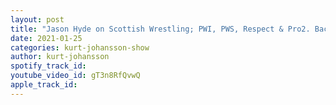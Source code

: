 ```yaml
---
layout: post
title: "Jason Hyde on Scottish Wrestling; PWI, PWS, Respect & Pro2. Backstreet Boys, Emily Hayden & more"
date: 2021-01-25
categories: kurt-johansson-show
author: kurt-johansson
spotify_track_id: 
youtube_video_id: gT3n8RfQvwQ
apple_track_id: 
---
```

